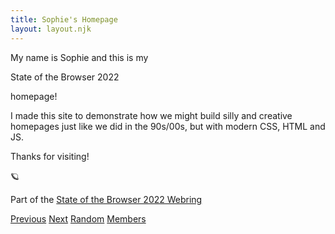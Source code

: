```yaml
---
title: Sophie's Homepage
layout: layout.njk
---
```


My name is Sophie and this is my 
<p class="marquee">State of the Browser 2022</p>
homepage! 


I made this site to demonstrate how we might build silly and creative homepages just like we did in the 90s/00s, but with <span class="">modern CSS, HTML and JS.</span>

<span class="rainbow">Thanks for visiting!</span>

<div class="webring-container">
<span aria-hidden>🪐</span>
  <p>Part of the
    <a href="https://sotb22-webring.neocities.org" target="_blank" rel="noopener noreferrer">State of the Browser 2022
      Webring</a>
  </p>
  <p>
    <a href="https://webring.sophiekoonin.workers.dev/prev" target="_blank" rel="noopener noreferrer">Previous</a>
    <a href="https://webring.sophiekoonin.workers.dev/next" target="_blank" rel="noopener noreferrer">Next</a>
    <a href="https://webring.sophiekoonin.workers.dev/random" target="_blank" rel="noopener noreferrer">Random</a>
    <a href="https://sotb22-webring.neocities.org" target="_blank" rel="noopener noreferrer">Members</a>
  </p>
</div>
